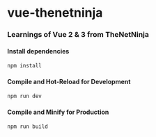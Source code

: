 # vue-thenetninja

### Learnings of Vue 2 & 3 from TheNetNinja

#### Install dependencies
```sh
npm install
```

#### Compile and Hot-Reload for Development

```sh
npm run dev
```

#### Compile and Minify for Production

```sh
npm run build
